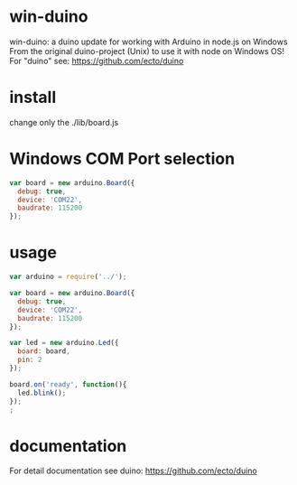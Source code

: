 win-duino
=========

win-duino: a duino update for working with Arduino in node.js on Windows
From the original duino-project (Unix) to use it with node on Windows OS!
For "duino" see: https://github.com/ecto/duino

# install

change only the ./lib/board.js 

# Windows COM Port selection

````javascript
var board = new arduino.Board({
  debug: true,
  device: 'COM22',
  baudrate: 115200
});
````

# usage

````javascript
var arduino = require('../');

var board = new arduino.Board({
  debug: true,
  device: 'COM22',
  baudrate: 115200
});

var led = new arduino.Led({
  board: board,
  pin: 2
});

board.on('ready', function(){
  led.blink();
});
;
````

# documentation

For detail documentation see duino: 
https://github.com/ecto/duino

